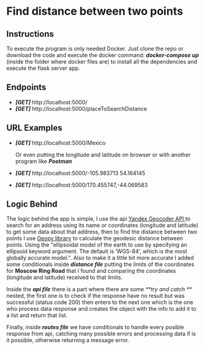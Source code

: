 # Find distance between two points

## Instructions

To execute the program is only needed Docker. Just clone the repo or download the code and execute the docker command: _**docker-compose up**_ (inside the folder where docker files are) to install all the dependencies and execute the flask server app.

## Endpoints

- _**[GET]**_ http://localhost:5000/
- _**[GET]**_ http://localhost:5000/placeToSearchDistance

## URL Examples

- _**[GET]**_ http://localhost:5000/Mexico

  Or even putting the longitude and latitude on browser or with another program like _**Postman**_

- _**[GET]**_ http://localhost:5000/-105.983713 54.164145
- _**[GET]**_ http://localhost:5000/170.455747,-44.069583

## Logic Behind

The logic behind the app is simple, I use the api [Yandex Geocoder API ](https://yandex.ru/dev/maps/geocoder/doc/desc/concepts/about.html) to search for an address using its name or coordinates (longitude and latitude) to get some data about that address, then to find the distance between two points I use [Geopy library](https://pypi.org/project/geopy/) to calculate the geodesic distance between points.
Using the "ellipsoidal model of the earth to use by specifying an ellipsoid keyword argument. The default is ‘WGS-84’, which is the most globally accurate model.".
Also to make it a little bit more accurate I added some conditionals inside _**distance file**_ putting the limits of the coordinates for **Moscow Ring Road** that I found and comparing the coordinates (longitude and latitude) received to that limits.

Inside the _**api file**_ there is a part where there are some _**try and catch **_ nested, the first one is to check if the response have no result but was successful (status code 200) then enters to the next one which is the one who process data response and creates the object with the info to add it to a list and return that list.

Finally, inside _**routes file**_ we have conditionals to handle every posible response from api, catching many possible errors and processing data if is it possible, otherwise returning a message error.
